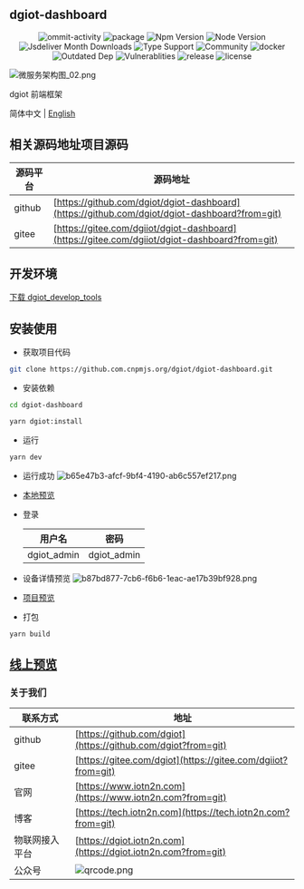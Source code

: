 ## dgiot-dashboard
<p align="center">
  <img src="https://img.shields.io/github/commit-activity/m/dgiot/dgiot-dashboard" alt="ommit-activity">
	<img src="https://badgen.net/badge/package/%40dgiot%2Fdgiot-dashboard/blue"
	alt="package" maxretrytimes="3" class="m-1 transition-all duration-1000">
	<img src="https://badgen.net/npm/v/@dgiot/dgiot-dashboard" alt="Npm Version"
	maxretrytimes="3" class="m-1 transition-all duration-1000">
	<img src="https://badgen.net/npm/node/@dgiot/dgiot-mqtt-dashboard" alt="Node Version"
	maxretrytimes="3" class="m-1 transition-all duration-1000">
	<br>
	<img src="https://badgen.net/jsdelivr/hits/npm/@dgiot/dgiot-dashboard"
	alt="Jsdeliver Month Downloads" maxretrytimes="3" class="m-1 transition-all duration-1000">
	<img src="https://badgen.net/npm/types/@dgiot/dgiot-dashboard" alt="Type Support"
	maxretrytimes="3" class="m-1 transition-all duration-1000">
  <img src="https://img.shields.io/badge/Community-DGIOT-yellow" alt="Community">
  <img src="https://img.shields.io/docker/pulls/dgiot/dgiot-dashboard" alt="docker">
	<br>
	<img src="https://img.shields.io/librariesio/release/npm/@dgiot/dgiot-dashboard"
	alt="Outdated Dep" maxretrytimes="3" class="m-1 transition-all duration-1000">
	<img src="https://img.shields.io/snyk/vulnerabilities/npm/@dgiot/dgiot-dashboard"
	alt="Vulnerablities" maxretrytimes="3" class="m-1 transition-all duration-1000">
  <img src="https://img.shields.io/github/release/dgiot/dgiot-dashboard?color=brightgreen" alt="release">
  <img src="https://img.shields.io/github/license/dgiot/dgiot-dashboard" alt="license">
<p>

![微服务架构图_02.png](https://dgiot-1253666439.cos.ap-shanghai-fsi.myqcloud.com/shuwa_tech/zh/frontend/web/%E5%BE%AE%E6%9C%8D%E5%8A%A1%E6%9E%B6%E6%9E%84%E5%9B%BE_02.png)

dgiot 前端框架

简体中文 | [English](./README.md)


## 相关源码地址项目源码

| 源码平台 | 源码地址                                                                                      |
| -------- | --------------------------------------------------------------------------------------------- |
| github   | [https://github.com/dgiot/dgiot-dashboard](https://github.com/dgiot/dgiot-dashboard?from=git) |
| gitee    | [https://gitee.com/dgiiot/dgiot-dashboard](https://gitee.com/dgiiot/dgiot-dashboard?from=git) |

## 开发环境
[下载 dgiot_develop_tools](http://dgiot-1253666439.cos.ap-shanghai-fsi.myqcloud.com/dgiot/deploy/dgiot_develop_tools.zip)

## 安装使用

- 获取项目代码

```bash
git clone https://github.com.cnpmjs.org/dgiot/dgiot-dashboard.git
```

- 安装依赖

```bash
cd dgiot-dashboard

yarn dgiot:install
```

- 运行

```bash
yarn dev
```
- 运行成功
 ![b65e47b3-afcf-9bf4-4190-ab6c557ef217.png](https://dgiot-1253666439.cos.ap-shanghai-fsi.myqcloud.com/shuwa_tech/zh/frontend/web/b65e47b3-afcf-9bf4-4190-ab6c557ef217.png)

- [本地预览](http://localhost/)  
  
- 登录
  
  | 用户名       | 密码                                                                                      |
  | -------------- | ----------------------------------------------------------------------------------------- |
  | dgiot_admin         | dgiot_admin                             |
  
- 设备详情预览
  ![b87bd877-7cb6-f6b6-1eac-ae17b39bf928.png](https://dgiot-1253666439.cos.ap-shanghai-fsi.myqcloud.com/shuwa_tech/zh/frontend/web/b87bd877-7cb6-f6b6-1eac-ae17b39bf928.png)
- [项目预览](https://tech.iotn2n.com/zh/frontend/web/#%E9%A1%B9%E7%9B%AE%E9%A2%84%E8%A7%88)
- 打包

```bash
yarn build
```

## [线上预览](https://iotn2n.vercel.app/?ftom=git)


### 关于我们

| 联系方式       | 地址                                                                                      |
| -------------- | ----------------------------------------------------------------------------------------- |
| github         | [https://github.com/dgiot](https://github.com/dgiot?from=git)                             |
| gitee          | [https://gitee.com/dgiot](https://gitee.com/dgiiot?from=git)                              |
| 官网           | [https://www.iotn2n.com](https://www.iotn2n.com?from=git)                                 |
| 博客           | [https://tech.iotn2n.com](https://tech.iotn2n.com?from=git)                               |
| 物联网接入平台 | [https://dgiot.iotn2n.com](https://dgiot.iotn2n.com?from=git)                             |
| 公众号         | ![qrcode.png](http://dgiot-1253666439.cos.ap-shanghai-fsi.myqcloud.com/wechat/qrcode.png) |
